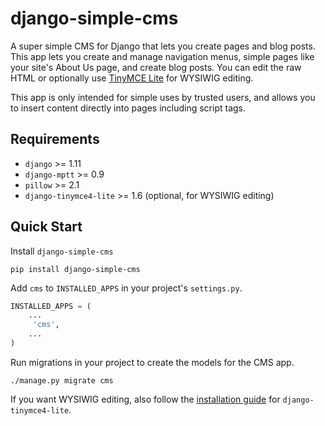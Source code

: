 # django-simple-cms
A super simple CMS for Django that lets you create pages and blog posts. This app lets you create and manage navigation menus, simple pages like your site's About Us page, and create blog posts. You can edit the raw HTML or optionally use [TinyMCE Lite](https://pypi.org/project/django-tinymce4-lite/) for WYSIWIG editing.

This app is only intended for simple uses by trusted users, and allows you to insert content directly into pages including script tags.

## Requirements
* `django` >= 1.11
* `django-mptt` >= 0.9
* `pillow` >= 2.1
* `django-tinymce4-lite` >= 1.6 (optional, for WYSIWIG editing)

## Quick Start
Install `django-simple-cms`
```
pip install django-simple-cms
```
Add `cms` to `INSTALLED_APPS` in your project's `settings.py`.

```python
INSTALLED_APPS = (
    ...
     'cms',
    ...
)
```

Run migrations in your project to create the models for the CMS app.

```
./manage.py migrate cms
```

If you want WYSIWIG editing, also follow the [installation guide](https://pypi.org/project/django-tinymce4-lite/#quick-start) for `django-tinymce4-lite`.

